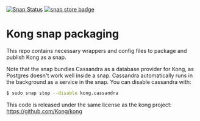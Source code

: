 [![Snap Status](https://build.snapcraft.io/badge/anonymouse64/kong-snap.svg)](https://build.snapcraft.io/user/anonymouse64/kong-snap)
[![snap store badge](https://raw.githubusercontent.com/snapcore/snap-store-badges/master/EN/%5BEN%5D-snap-store-black-uneditable.png)](https://snapcraft.io/kong)
# Kong snap packaging

This repo contains necessary wrappers and config files to package and publish Kong as a snap.

Note that the snap bundles Cassandra as a database provider for Kong, as Postgres doesn't work well inside a snap. Cassandra automatically runs in the background as a service in the snap. You can disable cassandra with:

```bash
$ sudo snap stop --disable kong.cassandra
```

This code is released under the same license as the kong project: https://github.com/Kong/kong
